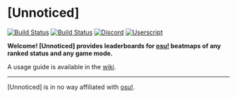 # [Unnoticed]

[![Build Status](https://travis-ci.org/christopher-dG/unnoticed.svg?branch=master)](https://travis-ci.org/christopher-dG/unnoticed)
[![Build Status](https://ci.appveyor.com/api/projects/status/1iwhwplhewp2t700/branch/master?svg=true)](https://ci.appveyor.com/project/christopher-dG/unnoticed/branch/master)
[![Discord](https://img.shields.io/badge/Discord-[Unnoticed]-7289da.svg)](https://discord.gg/F8GqFMF)
[![Userscript](https://img.shields.io/badge/osu!-Userscript-ff80d5.svg)](https://github.com/christopher-dG/unnoticed/raw/master/contrib/userscript/unnoticed.user.js)

**Welcome! [Unnoticed] provides leaderboards for [osu!](https://osu.ppy.sh/home) beatmaps of any ranked status and any game mode.**

A usage guide is available in the [wiki](https://github.com/christopher-dG/unnoticed/wiki).

***

[Unnoticed] is in no way affiliated with [osu!](https://osu.ppy.sh/home).
